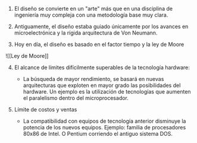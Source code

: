 1. El diseño se convierte en un "arte" más que en una disciplina de ingeniería muy compleja con una metodología base muy clara.
2. Antiguamente, el diseño estaba guiado únicamente por los avances en microelectrónica y la rígida arquitectura de Von Neumann.

3. Hoy en día, el diseño es basado en el factor tiempo y la ley de Moore

![[Ley de Moore]]

4. El alcance de límites difícilmente superables de la tecnología hardware: 

	- La búsqueda de mayor rendimiento, se basará en nuevas arquitecturas que exploten en mayor grado las posibilidades del hardware. Un ejemplo es la utilización de tecnologías que aumenten el paralelismo dentro del microprocesador.

5. Límite de costos y ventas

	- La compatibilidad con equipos de tecnología anterior disminuye la potencia de los nuevos equipos. 
		 Ejemplo: familia de procesadores 80x86 de Intel. O Pentium corriendo el antiguo sistema DOS.
